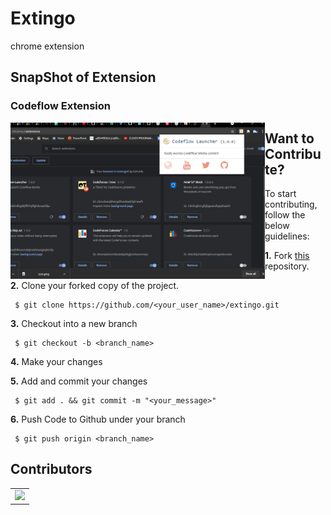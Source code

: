 # Extingo
chrome extension

## SnapShot of Extension
### Codeflow Extension
<img align="left" src="Snapshot.png" height="250" > 

## Want to Contribute?

To start contributing, follow the below guidelines: 

**1.**  Fork [this](git@github.com:CodeFlow201/extingo.git) repository.

**2.**  Clone your forked copy of the project.

     $ git clone https://github.com/<your_user_name>/extingo.git

     
**3.** Checkout into a new branch 

     $ git checkout -b <branch_name>

**4.** Make your changes

**5.** Add and commit your changes

     $ git add . && git commit -m "<your_message>"
     
**6.** Push Code to Github under your branch 

     $ git push origin <branch_name>   
     

## Contributors
<table>
  <tr>
    <td>
      <a href="https://github.com/CodeFlow201/codeflow/extingo/contributors">
        <img src="https://contrib.rocks/image?repo=CodeFlow201/extingo" />
      </a>
     </td>
  </tr>
</table>

